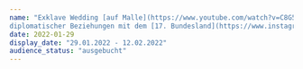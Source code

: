 ```yaml
---
name: "Exklave Wedding [auf Malle](https://www.youtube.com/watch?v=C8G5MP4ZU4M) - Aufnahme
diplomatischer Beziehungen mit dem [17. Bundesland](https://www.instagram.com/explore/tags/exklaveaufmalle/)"
date: 2022-01-29
display_date: "29.01.2022 - 12.02.2022"
audience_status: "ausgebucht"
---
```

